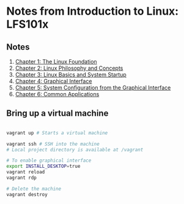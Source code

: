# Notes from Introduction to Linux: LFS101x

## Notes
1. [Chapter 1: The Linux Foundation](ch01/README.md)
2. [Chapter 2: Linux Philosophy and Concepts](ch02/README.md)
3. [Chapter 3: Linux Basics and System Startup](ch03/README.md)
4. [Chapter 4: Graphical Interface](ch04/README.md)
5. [Chapter 5: System Configuration from the Graphical Interface](ch05/README.md)
6. [Chapter 6: Common Applications](ch06/README.md)

## Bring up a virtual machine
```sh

vagrant up # Starts a virtual machine

vagrant ssh # SSH into the machine
# Local project directory is available at /vagrant

# To enable graphical interface
export INSTALL_DESKTOP=true
vagrant reload
vagrant rdp

# Delete the machine
vagrant destroy
```
